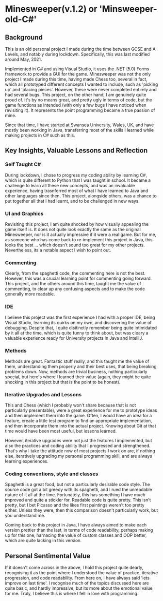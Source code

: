 # Minesweeper(v.1.2) or 'Minsweeper-old-C#'

## Background

This is an old personal project I made during the time between GCSE and A-Levels, and notably during lockdown. 
Specifically, this was last modified around May, 2021.

Implemented in C# and using Visual Studio, it uses the .NET (5.0) Forms framework to provide a GUI for the game. 
Minesweeper was not the only project I made during this time, having made Chess too, several in fact, 
which all prototyped different concepts I wanted to include, such as 'picking up' and 'placing pieces'. 
However, these were never completed entirely and had several bugs. This project, on the other hand, I am
genuinely quite proud of. It's by no means great, and pretty ugly in terms of code, but the game functions 
as intended (with only a few bugs I have noticed when revisiting it). It represents the point programming
became a true passion of mine.

Since that time, I have started at Swansea University, Wales, UK, and have mostly been working in Java, 
transferring most of the skills I learned while making projects in C# such as this. 

## Key Insights, Valuable Lessons and Reflection

### Self Taught C#

During lockdown, I chose to progress my coding ability by learning C#, which is quite different to Python that I was 
taught in school. It became a challenge to learn all these new concepts, and was an invaluable experience, having trasnferred
most of what I have learned to Java and other languages since then. This project, alongside others, was a chance to 
put together all that I had learnt, and to be challenged in new ways. 

### UI and Graphics

Revisiting this project, I am quite shocked by how visually appealing the game itself is. It does not quite look exactly
the same as the original Minesweeper, nor is it actually impressive if it were a real game. But for me, as someone who
has come back to re-implement this project in Java, this looks the best ... which doesn't sound too great for my other 
projects. Nevertheless, its a notable aspect I wish to point out.

### Commenting

Clearly, from the spaghetti code, the commenting here is not the best. However, this was a crucial learning point
for commenting going forward. This project, and the others around this time, taught me the value of commenting, to clear
up any confusing aspects and to make the code generally more readable.

### IDE

I believe this project was the first experience I had with a proper IDE, being Visual Studio, learning its quirks on my own, 
and discovering the value of debugging. Despite that, I quite disitinctly remember being quite intimidated by it all at the time,
which is quite funny to think about, but was cleary a valuable experience ready for University projects in Java and IntelliJ.

### Methods

Methods are great. Fantastic stuff really, and this taught me the value of them, understanding them properly and their
best uses, that being breaking problems down. Now, methods are trivial business, nothing particularly special, but here's where I
learned their value (again, they might be quite shocking in this project but that is the point to be honest).

### Iterative Upgrades and Lessons

This and Chess (which I probably won't share because that is not particularly presentable), were a great experience for me to 
prototype ideas and then implement them into the game. Often, I would have an idea for a feature, create a little test program
to find an appropriate implementation, and then incorporate them into the actual project. Knowing about Git at that time would 
have been most useful, but lessons learned. 

However, iterative upgrades were not just the features I implemented, but also the practices and coding ability that I 
progressed and strengthened. That's why I take the attitude now of most projects I work on are, if nothing else, iteratively
upgrading my personal programming skill, and are always learning experiences. 

### Coding conventions, style and classes

Spaghetti is a great food, but not a particularly desirable code style. The source code got a bit greedy with its spaghetti, and
I rued the unreadable nature of it all at the time. Fortunately, this has something I have much improved and quite a stickler for.
Readable code is quite pretty. This isn't pretty, but I bet Picasso and the likes first paintings weren't too pretty either. Unless
they were, then this comparison doesn't particularly work, but you understand me.

Coming back to this project in Java, I have always aimed to make each version prettier than the last, in terms of code readability,
perhaps making up for this one, harnacing the value of custom classes and OOP better, which are quite lacking in this version.

## Personal Sentimental Value

If it doesn't come across in the above, I hold this project quite dearly, recognising it as the point where I understood the 
value of practice, iterative progression, and code readability. From here on, I have always said 'lets improve on last time'. 
I recognise much of the topics discussed here are quite basic, and hardly impressive, but its more about the emotional value 
for me. Truly, I believe this is where I fell in love with programming. 
